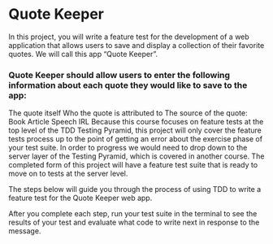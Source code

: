 
# Quote Keeper

In this project, you will write a feature test for the development of a web application that allows users to save and display a collection of their favorite quotes. We will call this app “Quote Keeper”.

### Quote Keeper should allow users to enter the following information about each quote they would like to save to the app:

The quote itself
Who the quote is attributed to
The source of the quote:
Book
Article
Speech
IRL
Because this course focuses on feature tests at the top level of the TDD Testing Pyramid, this project will only cover the feature tests process up to the point of getting an error about the exercise phase of your test suite. In order to progress we would need to drop down to the server layer of the Testing Pyramid, which is covered in another course. The completed form of this project will have a feature test suite that is ready to move on to tests at the server level.

The steps below will guide you through the process of using TDD to write a feature test for the Quote Keeper web app.

After you complete each step, run your test suite in the terminal to see the results of your test and evaluate what code to write next in response to the message.